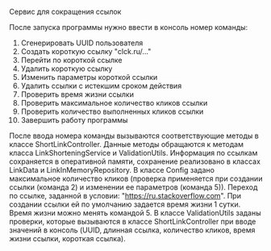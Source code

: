 Сервис для сокращения ссылок

После запуска программы нужно ввести в консоль номер команды:
1. Сгенерировать UUID пользователя
2. Создать короткую ссылку "clck.ru/..."
3. Перейти по короткой ссылке
4. Удалить короткую ссылку
5. Изменить параметры короткой ссылки
7. Удалить ссылки с истекшим сроком действия
8. Проверить время жизни ссылки
9. Проверить максимальное количество кликов ссылки
10. Проверить количество выполненных кликов ссылки
11. Завершить работу программы

После ввода номера команды вызываются соответствующие методы в классе ShortLinkController. Данные методы обращаются к методам класса LinkShorteningService и ValidationUtils.
Информация по ссылкам сохраняется в оперативной памяти, сохранение реализовано в классах LinkData и  LinkInMemoryRepository.
В классе Config задано максимальное количество кликов (проверка применяется при создании ссылки (команда 2) и изменении ее параметров (команда 5)).
Переход по ссылке, заданной в условии: "https://ru.stackoverflow.com".
При создании ссылки ей по умолчанию задается время жизни 1 сутки. Время жизни можно менять командой 5.
В классе ValidationUtils заданы проверки, которые вызываются в классе ShortLinkController при вводе значений в консоль (UUID, длинная ссылка, количество кликов, время жизни ссылки, короткая ссылка).

